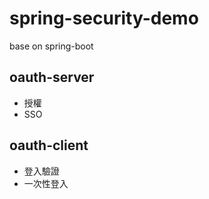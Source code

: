 # spring-security-demo

base on spring-boot

## oauth-server
- 授權
- SSO

## oauth-client
- 登入驗證
- 一次性登入